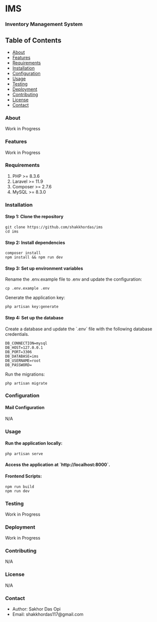 # IMS
### Inventory Management System

## Table of Contents
<ul>
    <li><a href=#about>About</a></li>
    <li><a href=#features>Features</a></li>
    <li><a href=#requirements>Requirements</a></li>
    <li><a href=#installation>Installation</a></li>
    <li><a href=#configuration>Configuration</a></li>
    <li><a href=#usage>Usage</a></li>
    <li><a href=#testing>Testing</a></li>
    <li><a href=#deployment>Deployment</a></li>
    <li><a href=#contributing>Contributing</a></li>
    <li><a href=#license>License</a></li>
    <li><a href=#contact>Contact</a></li>
</ul>

<h3 id="about">About</h3>
<p>Work in Progress</p>

<h3 id="features">Features</h3>
<p>Work in Progress</p>

<h3 id="requirements">Requirements</h3>
<ol>
    <li>PHP >= 8.3.6</li>
    <li>Laravel >= 11.9</li>
    <li>Composer >= 2.7.6</li>
    <li>MySQL >= 8.3.0</li>
</ol>

<h3 id="installation">Installation</h3>
<h4>Step 1: Clone the repository</h4>

```
git clone https://github.com/shakkhordas/ims
cd ims
```

<h4>Step 2: Install dependencies</h4>

```
composer install
npm install && npm run dev
```

<h4>Step 3: Set up environment variables</h4>
<p>Rename the .env.example file to .env and update the configuration:</p>

```
cp .env.example .env
```

<p>Generate the application key:</p>

```
php artisan key:generate
```

<h4>Step 4: Set up the database</h4>
<p>Create a database and update the `.env` file with the following database credentials.</p>

```
DB_CONNECTION=mysql
DB_HOST=127.0.0.1
DB_PORT=3306
DB_DATABASE=ims
DB_USERNAME=root
DB_PASSWORD=
```

<p>Run the migrations:</p>

```
php artisan migrate
```

<h3 id="configuration">Configuration</h3>
<h4>Mail Configuration</h4>
<p>N/A</p>

<h3 id="usage">Usage</h3>
<h4>Run the application locally:</h4>

```
php artisan serve
```

<h4>Access the application at `http://localhost:8000`.</h4>
<h4>Frontend Scripts:</h4>

```
npm run build
npm run dev
```

<h3 id="testing">Testing</h3>
<p>Work in Progress</p>

<h3 id="deployment">Deployment</h3>
<p>Work in Progress</p>

<h3 id="contributing">Contributing</h3>
<p>N/A</p>

<h3 id="license">License</h3>
<p>N/A</p>

<h3 id="contact">Contact</h3>
<ul>
    <li>Author: Sakhor Das Opi</li>
    <li>Email: shakkhordas117@gmail.com</li>
</ul>
